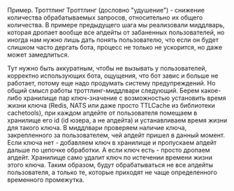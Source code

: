 Пример. Троттлинг
Троттлинг (дословно "удушение") - снижение количества обрабатываемых запросов, относительно их общего количества. В примере предыдущего шага мы реализовали миддлварь, которая дропает вообще все апдейты от забаненных пользователей, но иногда нам нужно лишь дать понять пользователю, что если он будет слишком часто дергать бота, процесс не только не ускорится, но даже может замедлиться.

Тут нужно быть аккуратным, чтобы не вызывать у пользователей, корректно использующих бота, ощущения, что бот завис и больше не работает, потому еще надо продумать систему предупреждений. Но общий смысл работы троттлинг-миддлвари следующий. Берем какое-либо хранилище пар ключ-значение с возможностью установить время жизни ключа (Redis, NATS или даже просто TTLCache из библиотеки cachetools), при каждом апдейте от пользователя помещаем в хранилище его id (id юзера, а не апдейта) и устанавливаем время жизни для такого ключа. В миддлвари проверяем наличие ключа, закрепленного за пользователем, чей апдейт пришел в данный момент. Если ключа нет - добавляем ключ в хранилище и пропускаем апдейт дальше по цепочке обработки. А если ключ есть - просто дропаем апдейт. Хранилище само удалит ключ по истечении времени жизни этого ключа. Таким образом, будут обрабатываться не все апдейты пользователя, а только те, которые приходят не чаще определенного временного промежутка.